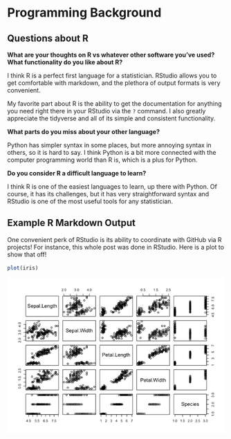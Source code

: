 Programming Background
================

## Questions about R

**What are your thoughts on R vs whatever other software you’ve used?
What functionality do you like about R?**

I think R is a perfect first language for a statistician. RStudio allows
you to get comfortable with markdown, and the plethora of output formats
is very convenient.

My favorite part about R is the ability to get the documentation for
anything you need right there in your RStudio via the `?` command. I also
greatly appreciate the tidyverse and all of its simple and consistent
functionality.

**What parts do you miss about your other language?**

Python has simpler syntax in some places, but more annoying syntax in
others, so it is hard to say. I think Python is a bit more connected
with the computer programming world than R is, which is a plus for Python.

**Do you consider R a difficult language to learn?**

I think R is one of the easiest languages to learn, up there with
Python. Of course, it has its challenges, but it has very
straightforward syntax and RStudio is one of the most useful tools for
any statistician.

## Example R Markdown Output

One convenient perk of RStudio is its ability to coordinate
with GitHub via R projects! For instance, this whole post was done in
RStudio. Here is a plot to show that off!

``` r
plot(iris)
```

![](/images/unnamed-chunk-1-1.png)
